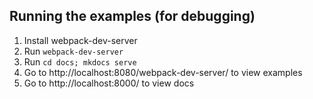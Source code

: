 ## Running the examples (for debugging)
1. Install webpack-dev-server
2. Run `webpack-dev-server`
3. Run `cd docs; mkdocs serve`
4. Go to http://localhost:8080/webpack-dev-server/ to view examples
4. Go to http://localhost:8000/ to view docs

